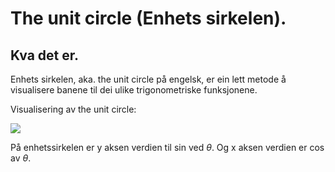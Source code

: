 # The unit circle (Enhets sirkelen).

## Kva det er.

Enhets sirkelen, aka. the unit circle på engelsk, er ein lett metode å visualisere banene til dei ulike trigonometriske funksjonene.

Visualisering av the unit circle:

![](https://cdn.kastatic.org/ka-youtube-converted/h-TPSylHrvE.mp4/h-TPSylHrvE.png)


På enhetssirkelen er y aksen verdien til sin ved $\theta$. 
Og x aksen verdien er cos av $\theta$.
